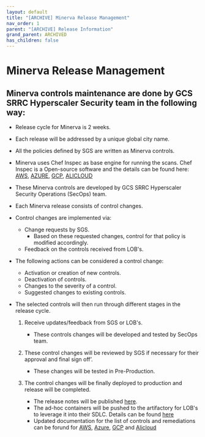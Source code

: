 ```yaml
---
layout: default
title: "[ARCHIVE] Minerva Release Management"
nav_order: 1
parent: "[ARCHIVE] Release Information"
grand_parent: ARCHIVED
has_children: false
---
```


# Minerva Release Management

## Minerva controls maintenance are done by GCS SRRC Hyperscaler Security team in the following way:

- Release cycle for Minerva is 2 weeks.
- Each release will be addressed by a unique global city name.
- All the policies defined by SGS are written as Minerva controls.
- Minerva uses Chef Inspec as base engine for running the scans. Chef Inspec is a Open-source software and the details can be found here:
  [AWS](https://github.com/inspec/inspec-aws),
  [AZURE](https://github.com/inspec/inspec-azure),
  [GCP](https://github.com/inspec/inspec-gcp),
  [ALICLOUD](https://github.com/inspec/inspec-alicloud)
- These Minerva controls are developed by GCS SRRC Hyperscaler Security Operations (SecOps) team.
- Each Minerva release consists of control changes.
- Control changes are implemented via:

  - Change requests by SGS.
    - Based on these requested changes, control for that policy is modified accordingly.
  - Feedback on the controls received from LOB's.

- The following actions can be considered a control change:

  - Activation or creation of new controls.
  - Deactivation of controls.
  - Changes to the severity of a control.
  - Suggested changes to existing controls.

- The selected controls will then run through different stages in the release cycle.

  1. Receive updates/feedback from SGS or LOB's.

     - These controls changes will be developed and tested by SecOps team.

  2. These control changes will be reviewed by SGS if necessary for their approval and final sign off’.

     - These changes will be tested in Pre-Production.

  3. The control changes will be finally deployed to production and release will be completed.
     - The release notes will be published [here](https://github.tools.sap/mce/cloud-compliance/releases).
     - The ad-hoc containers will be pushed to the artifactory for LOB's to leverage it into their SDLC. Details can be found [here](/external/compliance_scanning/on_demand/running_adhoc_scan)
     - Updated documentation for the list of controls and remediations can be forund for [AWS](/external/compliance_scanning/minerva_aws_controls), [Azure](/external/compliance_scanning/minerva_azure_controls), [GCP](/external/compliance_scanning/minerva_gcp_controls) and [Alicloud](/external/compliance_scanning/minerva_alicloud_controls)
